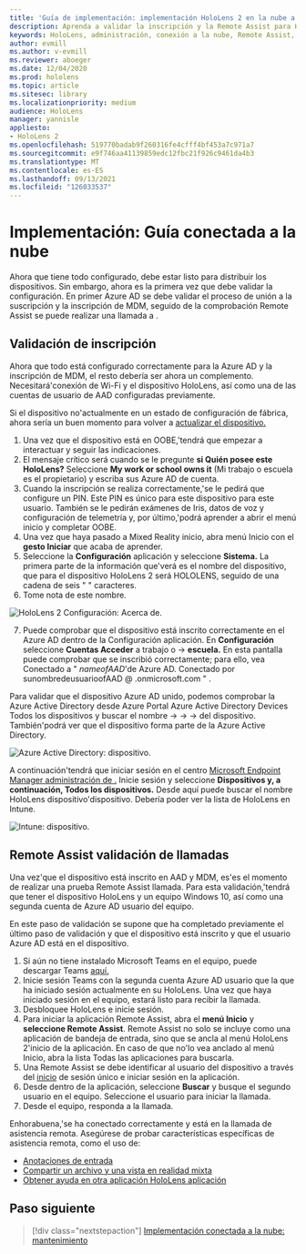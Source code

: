 ```yaml
---
title: 'Guía de implementación: implementación HoloLens 2 en la nube a escala con Remote Assist- Implementación'
description: Aprenda a validar la inscripción y la Remote Assist para HoloLens dispositivos a través de una red conectada a la nube.
keywords: HoloLens, administración, conexión a la nube, Remote Assist, AAD, Azure AD, MDM, Mobile Administración de dispositivos
author: evmill
ms.author: v-evmill
ms.reviewer: aboeger
ms.date: 12/04/2020
ms.prod: hololens
ms.topic: article
ms.sitesec: library
ms.localizationpriority: medium
audience: HoloLens
manager: yannisle
appliesto:
- HoloLens 2
ms.openlocfilehash: 519770badab9f260316fe4cfff4bf453a7c971a7
ms.sourcegitcommit: e9f746aa41139859edc12fbc21f926c9461da4b3
ms.translationtype: MT
ms.contentlocale: es-ES
ms.lasthandoff: 09/13/2021
ms.locfileid: "126033537"
---
```

# <a name="deploy---cloud-connected-guide"></a>Implementación: Guía conectada a la nube

Ahora que tiene todo configurado, debe estar listo para distribuir los dispositivos. Sin embargo, ahora es la primera vez que debe validar la configuración. En primer Azure AD se debe validar el proceso de unión a la suscripción y la inscripción de MDM, seguido de la comprobación Remote Assist se puede realizar una llamada a .

## <a name="enrollment-validation"></a>Validación de inscripción

Ahora que todo está configurado correctamente para la Azure AD y la inscripción de MDM, el resto debería ser ahora un complemento. Necesitará&#39;conexión de Wi-Fi y el dispositivo HoloLens, así como una de las cuentas de usuario de AAD configuradas previamente.

Si el dispositivo no&#39;actualmente en un estado de configuración de fábrica, ahora sería un buen momento para volver a [actualizar el dispositivo.](/hololens/hololens-recovery#clean-reflash-the-device)

1. Una vez que el dispositivo está en OOBE,&#39;tendrá que empezar a interactuar y seguir las indicaciones. 
1. El mensaje crítico será cuando se le pregunte **si Quién posee este HoloLens?** Seleccione **My work or school owns it** (Mi trabajo o escuela es el propietario) y escriba sus Azure AD de cuenta.
1. Cuando la inscripción se realiza correctamente,&#39;se le pedirá que configure un PIN. Este PIN es único para este dispositivo para este usuario. También se le pedirán exámenes de Iris, datos de voz y configuración de telemetría y, por último,&#39;podrá aprender a abrir el menú inicio y completar OOBE.
1. Una vez que haya pasado a Mixed Reality inicio, abra menú Inicio con el **gesto Iniciar** que acaba de aprender.
1. Seleccione la **Configuración** aplicación y seleccione **Sistema.** La primera parte de la información que&#39;verá es el nombre del dispositivo, que para el dispositivo HoloLens 2 será HOLOLENS, seguido de una cadena de seis &quot; &quot; caracteres.
1. Tome nota de este nombre.

![HoloLens 2 Configuración: Acerca de.](./images/hololens2-settings-about.jpg)

7. Puede comprobar que el dispositivo está inscrito correctamente en el Azure AD dentro de la Configuración aplicación. En **Configuración** seleccione **Cuentas Acceder** a trabajo o  ->  **escuela.** En esta pantalla puede comprobar que se inscribió correctamente; para ello, vea Conectado a &quot; _nameofAAD_&#39;de Azure AD. Conectado por sunombredeusuarioofAAD  @ .onmicrosoft.com &quot; .


Para validar que el dispositivo Azure AD unido, podemos comprobar [](https://portal.azure.com/#home)la Azure Active Directory desde Azure Portal Azure Active Directory Devices Todos los dispositivos y buscar el nombre  ->    ->    ->  del dispositivo. También&#39;podrá ver que el dispositivo forma parte de la Azure Active Directory.


![Azure Active Directory: dispositivo.](./images/aad-enrollment.png)

A continuación&#39;tendrá que iniciar sesión en el centro [Microsoft Endpoint Manager administración de .](https://endpoint.microsoft.com/#home) Inicie sesión y seleccione **Dispositivos y, a** **continuación, Todos los dispositivos.** Desde aquí puede buscar el nombre HoloLens dispositivo&#39;dispositivo. Debería poder ver la lista de HoloLens en Intune.

![Intune: dispositivo.](./images/endpoint-all-devices-enrolled.png)

## <a name="remote-assist-call-validation"></a>Remote Assist validación de llamadas

Una vez&#39;que el dispositivo está inscrito en AAD y MDM, es&#39;es el momento de realizar una prueba Remote Assist llamada. Para esta validación,&#39;tendrá que tener el dispositivo HoloLens y un equipo Windows 10, así como una segunda cuenta de Azure AD usuario del equipo.

En este paso de validación se supone que ha completado previamente el último paso de validación y que el dispositivo está inscrito y que el usuario Azure AD está en el dispositivo.


1. Si aún no tiene instalado Microsoft Teams en el equipo, puede descargar Teams [aquí.](https://www.microsoft.com/microsoft-365/microsoft-teams/download-app)
2. Inicie sesión Teams con la segunda cuenta Azure AD usuario que la que ha iniciado sesión actualmente en su HoloLens. Una vez que haya iniciado sesión en el equipo, estará listo para recibir la llamada.
3. Desbloquee HoloLens e inicie sesión.
4. Para iniciar la aplicación Remote Assist, abra el **menú Inicio** y **seleccione Remote Assist**. Remote Assist no solo se incluye como una aplicación de bandeja de entrada, sino que se ancla al menú HoloLens 2&#39;inicio de la aplicación. En caso de que no&#39;lo vea anclado al menú Inicio,  abra la lista Todas las aplicaciones para buscarla.
5. Una Remote Assist se debe identificar al usuario del dispositivo a través del [inicio](/azure/active-directory/manage-apps/what-is-single-sign-on) de sesión único e iniciar sesión en la aplicación.
6. Desde dentro de la aplicación, seleccione **Buscar** y busque el segundo usuario en el equipo. Seleccione el usuario para iniciar la llamada.
7. Desde el equipo, responda a la llamada.

Enhorabuena,&#39;se ha conectado correctamente y está en la llamada de asistencia remota. Asegúrese de probar características específicas de asistencia remota, como el uso de:

- [Anotaciones de entrada](/dynamics365/mixed-reality/remote-assist/add-annotations-hololens)
- [Compartir un archivo y una vista en realidad mixta](/dynamics365/mixed-reality/remote-assist/display-save-files)
- [Obtener ayuda en otra aplicación HoloLens aplicación](/dynamics365/mixed-reality/remote-assist/get-help-hololens-app-hololens)

## <a name="next-step"></a>Paso siguiente

> [!div class="nextstepaction"]
> [Implementación conectada a la nube: mantenimiento](hololens2-cloud-connected-maintain.md)